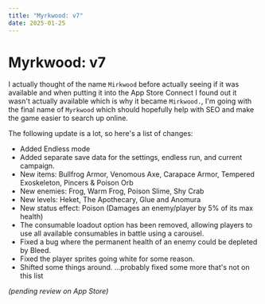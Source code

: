```yaml
---
title: "Myrkwood: v7"
date: 2025-01-25
---
```


# Myrkwood: **v7**
I actually thought of the name `Mirkwood` before actually seeing if it was available and when putting it into the App Store Connect I found out it wasn't actually available which is why it became `Mirkwood.`, I'm going with the final name of `Myrkwood` which should hopefully help with SEO and make the game easier to search up online.

The following update is a lot, so here's a list of changes:
- Added Endless mode
- Added separate save data for the settings, endless run, and current campaign.
- New items: Bullfrog Armor, Venomous Axe, Carapace Armor, Tempered Exoskeleton, Pincers & Poison Orb
- New enemies: Frog, Warm Frog, Poison Slime, Shy Crab
- New levels: Heket, The Apothecary, Glue and Anomura
- New status effect: Poison (Damages an enemy/player by 5% of its max health)
- The consumable loadout option has been removed, allowing players to use all available consumables in battle using a carousel.
- Fixed a bug where the permanent health of an enemy could be depleted by Bleed.
- Fixed the player sprites going white for some reason.
- Shifted some things around.
...probably fixed some more that's not on this list

*(pending review on App Store)*